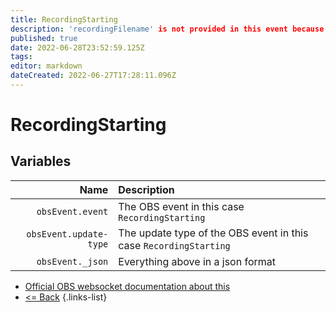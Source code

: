 ```yaml
---
title: RecordingStarting
description: 'recordingFilename' is not provided in this event because this information is not available at the time this event is emitted.
published: true
date: 2022-06-28T23:52:59.125Z
tags: 
editor: markdown
dateCreated: 2022-06-27T17:28:11.096Z
---
```


# RecordingStarting

## Variables

Name | Description
----:|:------------
| `obsEvent.event` | The OBS event in this case `RecordingStarting`
| `obsEvent.update-type` | The update type of the OBS event in this case `RecordingStarting`
| `obsEvent._json` | Everything above in a json format

* [Official OBS websocket documentation about this](https://github.com/obsproject/obs-websocket/blob/4.x-current/docs/generated/protocol.md#recordingstarting)
* [<= Back](/en/Integrations/OBS/Events)
{.links-list}